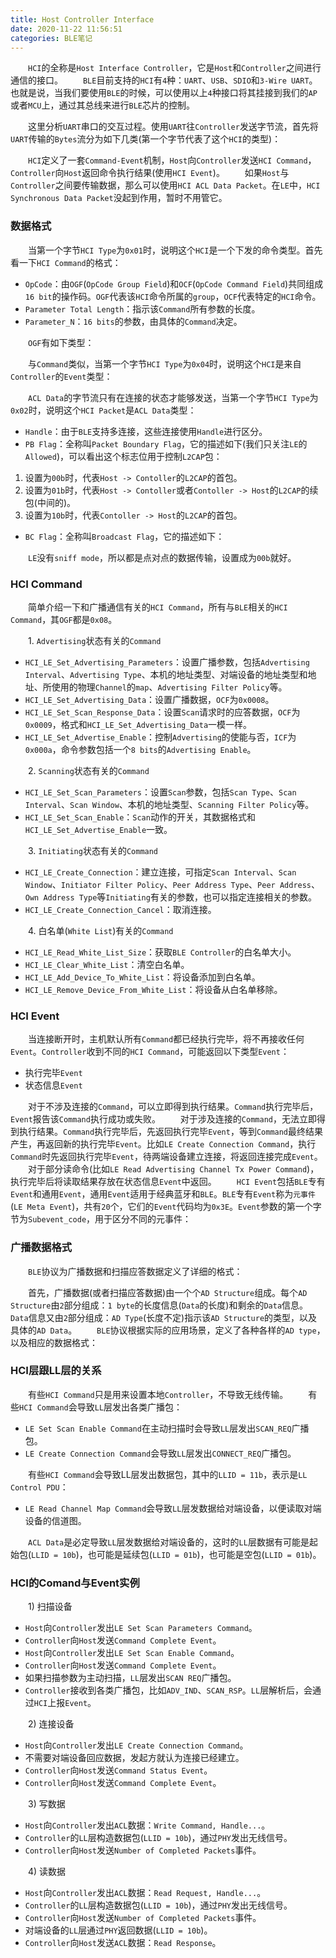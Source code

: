 ```yaml
---
title: Host Controller Interface
date: 2020-11-22 11:56:51
categories: BLE笔记
---
```

&emsp;&emsp;`HCI`的全称是`Host Interface Controller`，它是`Host`和`Controller`之间进行通信的接口。<!--more-->
&emsp;&emsp;`BLE`目前支持的`HCI`有`4`种：`UART`、`USB`、`SDIO`和`3-Wire UART`。也就是说，当我们要使用`BLE`的时候，可以使用以上`4`种接口将其挂接到我们的`AP`或者`MCU`上，通过其总线来进行`BLE`芯片的控制。

&emsp;&emsp;这里分析`UART`串口的交互过程。使用`UART`往`Controller`发送字节流，首先将`UART`传输的`Bytes`流分为如下几类(第一个字节代表了这个`HCI`的类型)：

&emsp;&emsp;`HCI`定义了一套`Command-Event`机制，`Host`向`Controller`发送`HCI Command`，`Controller`向`Host`返回命令执行结果(使用`HCI Event`)。
&emsp;&emsp;如果`Host`与`Controller`之间要传输数据，那么可以使用`HCI ACL Data Packet`。在`LE`中，`HCI Synchronous Data Packet`没起到作用，暂时不用管它。

### 数据格式

&emsp;&emsp;当第一个字节`HCI Type`为`0x01`时，说明这个`HCI`是一个下发的命令类型。首先看一下`HCI Command`的格式：

- `OpCode`：由`OGF`(`OpCode Group Field`)和`OCF`(`OpCode Command Field`)共同组成`16 bit`的操作码。`OGF`代表该`HCI`命令所属的`group`，`OCF`代表特定的`HCI`命令。
- `Parameter Total Length`：指示该`Command`所有参数的长度。
- `Parameter_N`：`16 bits`的参数，由具体的`Command`决定。

&emsp;&emsp;`OGF`有如下类型：

&emsp;&emsp;与`Command`类似，当第一个字节`HCI Type`为`0x04`时，说明这个`HCI`是来自`Controller`的`Event`类型：

&emsp;&emsp;`ACL Data`的字节流只有在连接的状态才能够发送，当第一个字节`HCI Type`为`0x02`时，说明这个`HCI Packet`是`ACL Data`类型：

- `Handle`：由于`BLE`支持多连接，这些连接使用`Handle`进行区分。
- `PB Flag`：全称叫`Packet Boundary Flag`，它的描述如下(我们只关注`LE`的`Allowed`)，可以看出这个标志位用于控制`L2CAP`包：

1. 设置为`00b`时，代表`Host -> Contoller`的`L2CAP`的首包。
2. 设置为`01b`时，代表`Host -> Contoller`或者`Contoller -> Host`的`L2CAP`的续包(中间的)。
3. 设置为`10b`时，代表`Contoller -> Host`的`L2CAP`的首包。

- `BC Flag`：全称叫`Broadcast Flag`，它的描述如下：

&emsp;&emsp;`LE`没有`sniff mode`，所以都是点对点的数据传输，设置成为`00b`就好。

### HCI Command

&emsp;&emsp;简单介绍一下和广播通信有关的`HCI Command`，所有与`BLE`相关的`HCI Command`，其`OGF`都是`0x08`。

&emsp;&emsp;1. `Advertising`状态有关的`Command`

- `HCI_LE_Set_Advertising_Parameters`：设置广播参数，包括`Advertising Interval`、`Advertising Type`、本机的地址类型、对端设备的地址类型和地址、所使用的物理`Channel`的`map`、`Advertising Filter Policy`等。
- `HCI_LE_Set_Advertising_Data`：设置广播数据，`OCF`为`0x0008`。
- `HCI_LE_Set_Scan_Response_Data`：设置`Scan`请求时的应答数据，`OCF`为`0x0009`，格式和`HCI_LE_Set_Advertising_Data`一模一样。
- `HCI_LE_Set_Advertise_Enable`：控制`Advertising`的使能与否，`ICF`为`0x000a`，命令参数包括一个`8 bits`的`Advertising Enable`。

&emsp;&emsp;2. `Scanning`状态有关的`Command`

- `HCI_LE_Set_Scan_Parameters`：设置`Scan`参数，包括`Scan Type`、`Scan Interval`、`Scan Window`、本机的地址类型、`Scanning Filter Policy`等。
- `HCI_LE_Set_Scan_Enable`：`Scan`动作的开关，其数据格式和`HCI_LE_Set_Advertise_Enable`一致。

&emsp;&emsp;3. `Initiating`状态有关的`Command`

- `HCI_LE_Create_Connection`：建立连接，可指定`Scan Interval`、`Scan Window`、`Initiator Filter Policy`、`Peer Address Type`、`Peer Address`、`Own Address Type`等`Initiating`有关的参数，也可以指定连接相关的参数。
- `HCI_LE_Create_Connection_Cancel`：取消连接。

&emsp;&emsp;4. 白名单(`White List`)有关的`Command`

- `HCI_LE_Read_White_List_Size`：获取`BLE Controller`的白名单大小。
- `HCI_LE_Clear_White_List`：清空白名单。
- `HCI_LE_Add_Device_To_White_List`：将设备添加到白名单。
- `HCI_LE_Remove_Device_From_White_List`：将设备从白名单移除。

### HCI Event

&emsp;&emsp;当连接断开时，主机默认所有`Command`都已经执行完毕，将不再接收任何`Event`。`Controller`收到不同的`HCI Command`，可能返回以下类型`Event`：

- 执行完毕`Event`
- 状态信息`Event`

&emsp;&emsp;对于不涉及连接的`Command`，可以立即得到执行结果。`Command`执行完毕后，`Event`报告该`Command`执行成功或失败。
&emsp;&emsp;对于涉及连接的`Command`，无法立即得到执行结果。`Command`执行完毕后，先返回执行完毕`Event`，等到`Command`最终结果产生，再返回新的执行完毕`Event`。比如`LE Create Connection Command`，执行`Command`时先返回执行完毕`Event`，待两端设备建立连接，将返回连接完成`Event`。
&emsp;&emsp;对于部分读命令(比如`LE Read Advertising Channel Tx Power Command`)，执行完毕后将读取结果存放在状态信息`Event`中返回。
&emsp;&emsp;`HCI Event`包括`BLE`专有`Event`和通用`Event`，通用`Event`适用于经典蓝牙和`BLE`。`BLE`专有`Event`称为`元事件`(`LE Meta Event`)，共有`20`个，它们的`Event`代码均为`0x3E`。`Event`参数的第一个字节为`Subevent_code`，用于区分不同的元事件：

### 广播数据格式

&emsp;&emsp;`BLE`协议为广播数据和扫描应答数据定义了详细的格式：

&emsp;&emsp;首先，广播数据(或者扫描应答数据)由一个个`AD Structure`组成。每个`AD Structure`由`2`部分组成：`1 byte`的长度信息(`Data`的长度)和剩余的`Data`信息。`Data`信息又由`2`部分组成：`AD Type`(长度不定)指示该`AD Structure`的类型，以及具体的`AD Data`。
&emsp;&emsp;`BLE`协议根据实际的应用场景，定义了各种各样的`AD type`，以及相应的数据格式：

### HCI层跟LL层的关系

&emsp;&emsp;有些`HCI Command`只是用来设置本地`Controller`，不导致无线传输。
&emsp;&emsp;有些`HCI Command`会导致`LL`层发出各类广播包：

- `LE Set Scan Enable Command`在主动扫描时会导致`LL`层发出`SCAN_REQ`广播包。
- `LE Create Connection Command`会导致`LL`层发出`CONNECT_REQ`广播包。

&emsp;&emsp;有些`HCI Command`会导致LL层发出数据包，其中的`LLID = 11b`，表示是`LL Control PDU`：

- `LE Read Channel Map Command`会导致`LL`层发数据给对端设备，以便读取对端设备的信道图。

&emsp;&emsp;`ACL Data`是必定导致`LL`层发数据给对端设备的，这时的`LL`层数据有可能是起始包(`LLID = 10b`)，也可能是延续包(`LLID = 01b`)，也可能是空包(`LLID = 01b`)。

### HCI的Comand与Event实例

&emsp;&emsp;1) 扫描设备

- `Host`向`Controller`发出`LE Set Scan Parameters Command`。
- `Controller`向`Host`发送`Command Complete Event`。
- `Host`向`Controller`发出`LE Set Scan Enable Command`。
- `Controller`向`Host`发送`Command Complete Event`。
- 如果扫描参数为主动扫描，`LL`层发出`SCAN REQ`广播包。
- `Controller`接收到各类广播包，比如`ADV_IND`、`SCAN_RSP`。`LL`层解析后，会通过`HCI`上报`Event`。

&emsp;&emsp;2) 连接设备

- `Host`向`Controller`发出`LE Create Connection Command`。
- 不需要对端设备回应数据，发起方就认为连接已经建立。
- `Controller`向`Host`发送`Command Status Event`。
- `Controller`向`Host`发送`Command Complete Event`。

&emsp;&emsp;3) 写数据

- `Host`向`Controller`发出`ACL`数据：`Write Command, Handle...`。
- `Controller`的`LL`层构造数据包(`LLID = 10b`)，通过`PHY`发出无线信号。
- `Controller`向`Host`发送`Number of Completed Packets`事件。

&emsp;&emsp;4) 读数据

- `Host`向`Controller`发出`ACL`数据：`Read Request, Handle...`。
- `Controller`的`LL`层构造数据包(`LLID = 10b`)，通过`PHY`发出无线信号。
- `Controller`向`Host`发送`Number of Completed Packets`事件。
- 对端设备的`LL`层通过`PHY`返回数据(`LLID = 10b`)。
- `Controller`向`Host`发送`ACL`数据：`Read Response`。